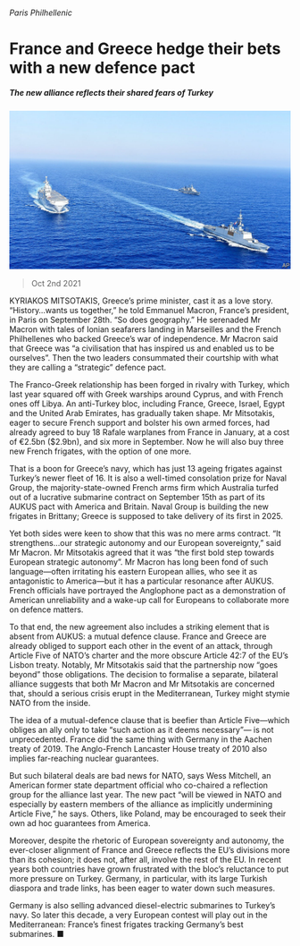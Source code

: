 ###### Paris Philhellenic

# France and Greece hedge their bets with a new defence pact 

##### The new alliance reflects their shared fears of Turkey 

![image](images/20211002_EUP002_0.jpg) 

> Oct 2nd 2021 

KYRIAKOS MITSOTAKIS, Greece’s prime minister, cast it as a love story. “History…wants us together,” he told Emmanuel Macron, France’s president, in Paris on September 28th. “So does geography.” He serenaded Mr Macron with tales of Ionian seafarers landing in Marseilles and the French Philhellenes who backed Greece’s war of independence. Mr Macron said that Greece was “a civilisation that has inspired us and enabled us to be ourselves”. Then the two leaders consummated their courtship with what they are calling a “strategic” defence pact.

The Franco-Greek relationship has been forged in rivalry with Turkey, which last year squared off with Greek warships around Cyprus, and with French ones off Libya. An anti-Turkey bloc, including France, Greece, Israel, Egypt and the United Arab Emirates, has gradually taken shape. Mr Mitsotakis, eager to secure French support and bolster his own armed forces, had already agreed to buy 18 Rafale warplanes from France in January, at a cost of €2.5bn ($2.9bn), and six more in September. Now he will also buy three new French frigates, with the option of one more.


That is a boon for Greece’s navy, which has just 13 ageing frigates against Turkey’s newer fleet of 16. It is also a well-timed consolation prize for Naval Group, the majority-state-owned French arms firm which Australia turfed out of a lucrative submarine contract on September 15th as part of its AUKUS pact with America and Britain. Naval Group is building the new frigates in Brittany; Greece is supposed to take delivery of its first in 2025.

Yet both sides were keen to show that this was no mere arms contract. “It strengthens…our strategic autonomy and our European sovereignty,” said Mr Macron. Mr Mitsotakis agreed that it was “the first bold step towards European strategic autonomy”. Mr Macron has long been fond of such language—often irritating his eastern European allies, who see it as antagonistic to America—but it has a particular resonance after AUKUS. French officials have portrayed the Anglophone pact as a demonstration of American unreliability and a wake-up call for Europeans to collaborate more on defence matters.

To that end, the new agreement also includes a striking element that is absent from AUKUS: a mutual defence clause. France and Greece are already obliged to support each other in the event of an attack, through Article Five of NATO’s charter and the more obscure Article 42:7 of the EU’s Lisbon treaty. Notably, Mr Mitsotakis said that the partnership now “goes beyond” those obligations. The decision to formalise a separate, bilateral alliance suggests that both Mr Macron and Mr Mitsotakis are concerned that, should a serious crisis erupt in the Mediterranean, Turkey might stymie NATO from the inside.

The idea of a mutual-defence clause that is beefier than Article Five—which obliges an ally only to take “such action as it deems necessary”— is not unprecedented. France did the same thing with Germany in the Aachen treaty of 2019. The Anglo-French Lancaster House treaty of 2010 also implies far-reaching nuclear guarantees.

But such bilateral deals are bad news for NATO, says Wess Mitchell, an American former state department official who co-chaired a reflection group for the alliance last year. The new pact “will be viewed in NATO and especially by eastern members of the alliance as implicitly undermining Article Five,” he says. Others, like Poland, may be encouraged to seek their own ad hoc guarantees from America.

Moreover, despite the rhetoric of European sovereignty and autonomy, the ever-closer alignment of France and Greece reflects the EU’s divisions more than its cohesion; it does not, after all, involve the rest of the EU. In recent years both countries have grown frustrated with the bloc’s reluctance to put more pressure on Turkey. Germany, in particular, with its large Turkish diaspora and trade links, has been eager to water down such measures.

Germany is also selling advanced diesel-electric submarines to Turkey’s navy. So later this decade, a very European contest will play out in the Mediterranean: France’s finest frigates tracking Germany’s best submarines. ■


